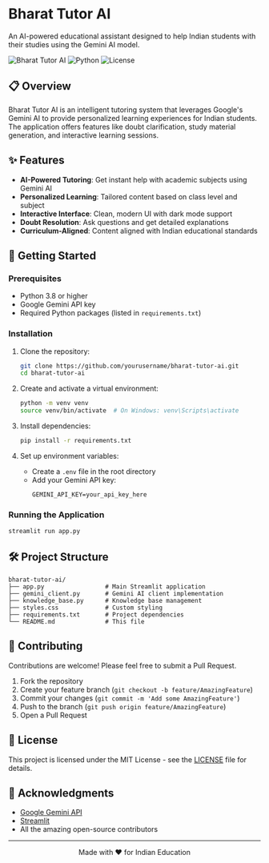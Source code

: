 # Bharat Tutor AI

An AI-powered educational assistant designed to help Indian students with their studies using the Gemini AI model.

![Bharat Tutor AI](https://img.shields.io/badge/Status-Active-brightgreen)
![Python](https://img.shields.io/badge/Python-3.8+-blue.svg)
![License](https://img.shields.io/badge/License-MIT-orange.svg)

## 📋 Overview

Bharat Tutor AI is an intelligent tutoring system that leverages Google's Gemini AI to provide personalized learning experiences for Indian students. The application offers features like doubt clarification, study material generation, and interactive learning sessions.

## ✨ Features

- **AI-Powered Tutoring**: Get instant help with academic subjects using Gemini AI
- **Personalized Learning**: Tailored content based on class level and subject
- **Interactive Interface**: Clean, modern UI with dark mode support
- **Doubt Resolution**: Ask questions and get detailed explanations
- **Curriculum-Aligned**: Content aligned with Indian educational standards

## 🚀 Getting Started

### Prerequisites

- Python 3.8 or higher
- Google Gemini API key
- Required Python packages (listed in `requirements.txt`)

### Installation

1. Clone the repository:
   ```bash
   git clone https://github.com/yourusername/bharat-tutor-ai.git
   cd bharat-tutor-ai
   ```

2. Create and activate a virtual environment:
   ```bash
   python -m venv venv
   source venv/bin/activate  # On Windows: venv\Scripts\activate
   ```

3. Install dependencies:
   ```bash
   pip install -r requirements.txt
   ```

4. Set up environment variables:
   - Create a `.env` file in the root directory
   - Add your Gemini API key:
     ```
     GEMINI_API_KEY=your_api_key_here
     ```

### Running the Application

```bash
streamlit run app.py
```

## 🛠️ Project Structure

```
bharat-tutor-ai/
├── app.py                 # Main Streamlit application
├── gemini_client.py       # Gemini AI client implementation
├── knowledge_base.py      # Knowledge base management
├── styles.css             # Custom styling
├── requirements.txt       # Project dependencies
└── README.md              # This file
```

## 🤝 Contributing

Contributions are welcome! Please feel free to submit a Pull Request.

1. Fork the repository
2. Create your feature branch (`git checkout -b feature/AmazingFeature`)
3. Commit your changes (`git commit -m 'Add some AmazingFeature'`)
4. Push to the branch (`git push origin feature/AmazingFeature`)
5. Open a Pull Request

## 📄 License

This project is licensed under the MIT License - see the [LICENSE](LICENSE) file for details.

## 🙏 Acknowledgments

- [Google Gemini API](https://ai.google.dev/)
- [Streamlit](https://streamlit.io/)
- All the amazing open-source contributors

---

<div align="center">
  Made with ❤️ for Indian Education
</div>